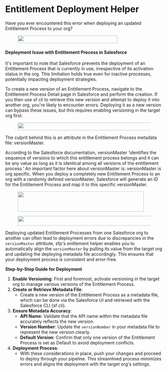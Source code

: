 # Entitlement Deployment Helper

Have you ever encountered this error when deploying an updated Entitlement Process to your org?

<figure><img src="https://miro.medium.com/v2/resize:fit:636/1*ekdOVguScwFGaPF0BcGdvg.png" alt="" height="25" width="318"><figcaption></figcaption></figure>

#### Deployment Issue with Entitlement Process in Salesforce

It's important to note that Salesforce prevents the deployment of an Entitlement Process that is currently in use, irrespective of its activation status in the org. This limitation holds true even for inactive processes, potentially impacting deployment strategies.

To create a new version of an Entitlement Process, navigate to the Entitlement Process Detail page in Salesforce and perform the creation. If you then use sf cli to retrieve this new version and attempt to deploy it into another org, you're likely to encounter errors. Deploying it as a new version can bypass these issues, but this requires enabling versioning in the target org first.

<figure><img src="https://miro.medium.com/v2/resize:fit:1202/1*_vOy9x2TpxEPHgX5r33vzg.png" alt="" height="25" width="601"><figcaption></figcaption></figure>

The culprit behind this is an attribute in the Entitlement Process metadata file: versionMaster.

According to the Salesforce documentation, versionMaster ‘identifies the sequence of versions to which this entitlement process belongs and it can be any value as long as it is identical among all versions of the entitlement process.’ An important factor here about versionMaster is: versionMaster is org specific. When you deploy a completely new Entitlement Process to an org with a randomly defined versionMaster, Salesforce will generate an ID for the Entitlement Process and map it to this specific versionMaster.

<figure><img src="https://miro.medium.com/v2/resize:fit:804/1*07-ZYlYhk1d8RvJwuDUNWw.png" alt="" height="64" width="402"><figcaption></figcaption></figure>

<figure><img src="https://miro.medium.com/v2/resize:fit:1088/1*hNIWSejsazCfoIsXrWMWRw.png" alt="" height="31" width="544"><figcaption></figcaption></figure>



Deploying updated Entitlement Processes from one Salesforce org to another can often lead to deployment errors due to discrepancies in the `versionMaster` attribute, sfp's enitlement helper enables  you to automatically align the `versionMaster` by pulling its value from the target org and updating the deploying metadata file accordingly. This ensures that your deployment process is consistent and error-free.

**Step-by-Step Guide for Deployment**

1. **Enable Versioning**: First and foremost, activate versioning in the target org to manage various versions of the Entitlement Process.
2. **Create or Retrieve Metadata File**:
   * Create a new version of the Entitlement Process as a metadata file, which can be done via the Salesforce UI and retrieved with the Salesforce CLI (sf cli).
3. **Ensure Metadata Accuracy**:
   * **API Name**: Validate that the API name within the metadata file accurately reflects the new version.
   * **Version Number**: Update the `versionNumber` in your metadata file to represent the new version clearly.
   * **Default Version**: Confirm that only one version of the Entitlement Process is set as Default to avoid deployment conflicts.
4. **Deployment Process**:
   * With these considerations in place, push your changes and proceed to deploy through your pipeline. This streamlined process minimizes errors and aligns the deployment with the target org's settings.



